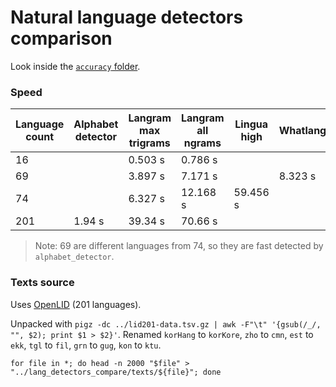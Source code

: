 # Natural language detectors comparison

Look inside the [`accuracy` folder](https://github.com/RoDmitry/lang_detectors_compare/tree/main/accuracy).

### Speed

| Language count | Alphabet detector | Langram max trigrams  | Langram all ngrams | Lingua high | Whatlang | Whichlang |
| --- | ------ | -------- | -------- | -------- | ------- | ------- |
|  16 |        |  0.503 s |  0.786 s |          |         | 0.026 s |
|  69 |        |  3.897 s |  7.171 s |          | 8.323 s |
|  74 |        |  6.327 s | 12.168 s | 59.456 s |
| 201 | 1.94 s | 39.34 s  | 70.66 s  |

> Note: 69 are different languages from 74, so they are fast detected by `alphabet_detector`.

### Texts source

Uses [OpenLID](https://github.com/laurieburchell/open-lid-dataset) (201 languages).

Unpacked with `pigz -dc ../lid201-data.tsv.gz | awk -F"\t" '{gsub(/_/, "", $2); print $1 > $2}'`.
Renamed `korHang` to `korKore`, `zho` to `cmn`, `est` to `ekk`, `tgl` to `fil`, `grn` to `gug`, `kon` to `ktu`.

`for file in *; do head -n 2000 "$file" > "../lang_detectors_compare/texts/${file}"; done`

